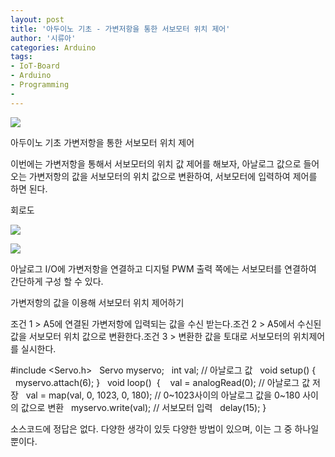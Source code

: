 ```yaml
---
layout: post
title: '아두이노 기초 - 가변저항을 통한 서보모터 위치 제어'
author: '시류아'
categories: Arduino
tags:
- IoT-Board
- Arduino
- Programming
-
---
```



<script> location.href='https://cafe.naver.com/develoid/776071' ; </script>

<p>
 <p>
  <img src="https://dthumb-phinf.pstatic.net/?src=%22http%3A%2F%2Fblogfiles.naver.net%2FMjAxNzAxMTlfMTc0%2FMDAxNDg0NzgyNTQ0OTA4.pCBozNJUH39Isgb3UHOf_3kbXgyuI9Ar6RSaYTLiXAMg.09fnJNWl7tq0NGZKhbL7nbdN66YLoVeTc7x0eitw8Fcg.JPEG.searphiel9%2Farduino_logo.jpg%22&amp;type=cafe_wa740">
 </p>

</p>

<p>
 <p>
  <p>
   아두이노 기초
   가변저항을 통한 서보모터 위치 제어
  </p>

 </p>

</p>

<p>
 <p>이번에는 가변저항을 통해서 서보모터의 위치 값 제어를 해보자, 아날로그 값으로 들어오는 가변저항의 값을 서보모터의 위치 값으로 변환하여, 서보모터에 입력하여 제어를 하면 된다.</p>

</p>

<p>
 <p>
  <p></p>

 </p>

</p>

<p>
 <p>
  <p>
   회로도
  </p>

 </p>

</p>

<p>
 <p>
  <img src="https://dthumb-phinf.pstatic.net/?src=%22http%3A%2F%2Fblogfiles.naver.net%2FMjAxNzAxMTlfOTAg%2FMDAxNDg0NzgyNjY3NTEy.DcUqRAwbd6NybVWjMTlxVofUczwtZHOKJe2HXn5ZrlMg.DP0SIacnPzLj2xJAoAW4KCS6fJoW8OdjtmJ-O3vFfyQg.PNG.searphiel9%2F1.png%22&amp;type=cafe_wa740">
 </p>

</p>

<p>
 <p>
  <img src="https://dthumb-phinf.pstatic.net/?src=%22http%3A%2F%2Fblogfiles.naver.net%2FMjAxNzAxMTlfMjAz%2FMDAxNDg0NzgyNjY3NTM3.V22OHwcm4L8b3utSRbq2G_MYiyjAz7IlMolGVcbLNjsg.wm_bJCQsxNYeKg_cfMqyp8DgI0yclkIlkw2J2MFxh0Eg.PNG.searphiel9%2F2.png%22&amp;type=cafe_wa740">
 </p>

</p>

<p>
 <p>아날로그 I/O에 가변저항을 연결하고 디지털 PWM 출력 쪽에는 서보모터를 연결하여 간단하게 구성 할 수 있다.</p>

</p>

<p>
 <p>
  <p></p>

 </p>

</p>

<p>
 <p>
  <p>
   가변저항의 값을 이용해 서보모터 위치 제어하기
  </p>

 </p>

</p>

<p>
 <p>조건 1 &gt; A5에 연결된 가변저항에 입력되는 값을 수신 받는다.조건 2 &gt; A5에서 수신된 값을 서보모터 위치 값으로 변환한다.조건 3 &gt; 변환한 값을 토대로 서보모터의 위치제어를 실시한다.</p>

</p>

<p>
 <p>
  <p>
   #include&nbsp;&lt;Servo.h&gt;
   &nbsp;
   Servo&nbsp;myservo;
   &nbsp;
   int&nbsp;val;&nbsp;//&nbsp;아날로그&nbsp;값
   &nbsp;
   void&nbsp;setup()
   {
   &nbsp;&nbsp;myservo.attach(6);
   }
   &nbsp;
   void&nbsp;loop()&nbsp;
   {&nbsp;
   &nbsp;&nbsp;val&nbsp;=&nbsp;analogRead(0);&nbsp;//&nbsp;아날로그&nbsp;값&nbsp;저장
   &nbsp;&nbsp;val&nbsp;=&nbsp;map(val,&nbsp;0,&nbsp;1023,&nbsp;0,&nbsp;180);&nbsp;//&nbsp;0~1023사이의&nbsp;아날로그&nbsp;값을&nbsp;0~180&nbsp;사이의&nbsp;값으로&nbsp;변환
   &nbsp;&nbsp;myservo.write(val);&nbsp;//&nbsp;서보모터&nbsp;입력
   &nbsp;&nbsp;delay(15);
   }
  </p>

 </p>

</p>

<p>
 <p>
  <p></p>

 </p>

</p>

<p>
 <p>소스코드에 정답은 없다. 다양한 생각이 있듯 다양한 방법이 있으며, 이는 그 중 하나일 뿐이다.</p>

</p>

